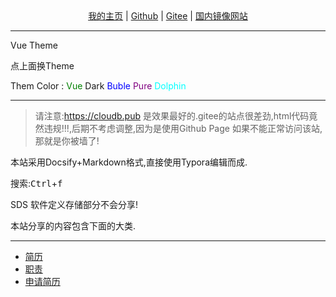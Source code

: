 <center><a target="_blank" href="https://cloudb.pub"><i class="fa-sharp fa-solid fa-pen-to-square"></i>   我的主页</a>    |    <a target="_blank" href="https://github.com/xyz349925756"><i class="fa-brands fa-github"></i>   Github</a>   |    <a href="https://gitee.com/xyz349925756" target="_blank"><i class="fa-brands fa-gitlab"></i>    Gitee</a>    |   <a target="_blank" href="https://xyz349925756.gitee.io/"><i class="fa-brands fa-internet-explorer"></i>   国内镜像网站</a></center > 

<hr>
<nav>
    <div id='themeChange' style="cursor: pointer;">Vue Theme</div>
    <p><i class="fa-solid fa-jet-fighter-up"></i>    点上面换Theme</p>
    <p><i class="fa-brands fa-themeco"></i>  Them Color : 
    <font style="color: green">Vue</font>
    <font style="color: dark">Dark</font>
    <font style="color: blue">Buble</font>
    <font style="color: purple">Pure</font>
    <font style="color: #00ffff">Dolphin</font>
    </p>
</nav>
<hr>


> 请注意:https://cloudb.pub 是效果最好的.gitee的站点很差劲,html代码竟然违规!!!,后期不考虑调整,因为是使用Github Page 如果不能正常访问该站,那就是你被墙了!

本站采用Docsify+Markdown格式,直接使用Typora编辑而成.

搜索:<kbd>Ctrl</kbd>+<kbd>f</kbd>

SDS 软件定义存储部分不会分享!

本站分享的内容包含下面的大类.

---

- [<i class="fa-solid fa-circle-user"></i>  简历](home/个人简历202208)
- [<i class="fa-solid fa-user-lock"></i>  职责](home/方法与职责)
- [<i class="fa-solid fa-user-check"></i>  申请简历](home/申请贵公司职位简历)
